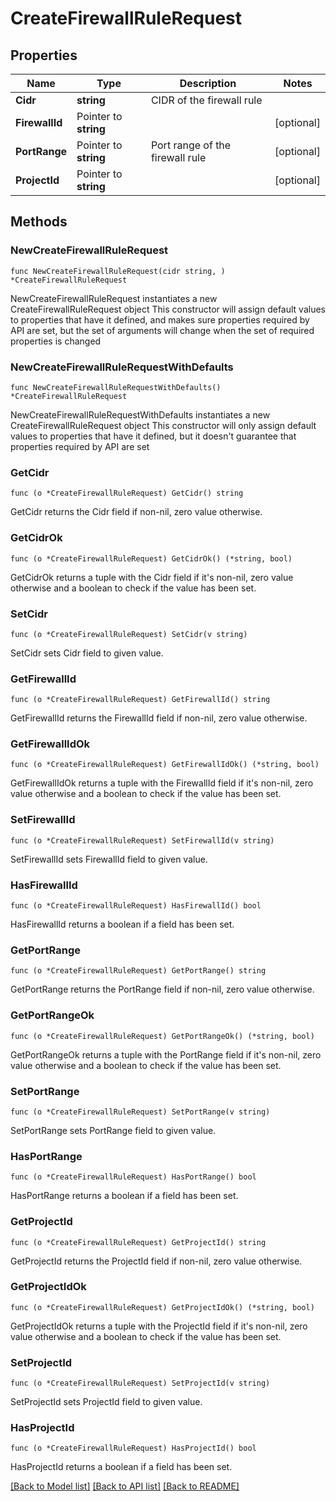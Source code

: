 # CreateFirewallRuleRequest

## Properties

Name | Type | Description | Notes
------------ | ------------- | ------------- | -------------
**Cidr** | **string** | CIDR of the firewall rule | 
**FirewallId** | Pointer to **string** |  | [optional] 
**PortRange** | Pointer to **string** | Port range of the firewall rule | [optional] 
**ProjectId** | Pointer to **string** |  | [optional] 

## Methods

### NewCreateFirewallRuleRequest

`func NewCreateFirewallRuleRequest(cidr string, ) *CreateFirewallRuleRequest`

NewCreateFirewallRuleRequest instantiates a new CreateFirewallRuleRequest object
This constructor will assign default values to properties that have it defined,
and makes sure properties required by API are set, but the set of arguments
will change when the set of required properties is changed

### NewCreateFirewallRuleRequestWithDefaults

`func NewCreateFirewallRuleRequestWithDefaults() *CreateFirewallRuleRequest`

NewCreateFirewallRuleRequestWithDefaults instantiates a new CreateFirewallRuleRequest object
This constructor will only assign default values to properties that have it defined,
but it doesn't guarantee that properties required by API are set

### GetCidr

`func (o *CreateFirewallRuleRequest) GetCidr() string`

GetCidr returns the Cidr field if non-nil, zero value otherwise.

### GetCidrOk

`func (o *CreateFirewallRuleRequest) GetCidrOk() (*string, bool)`

GetCidrOk returns a tuple with the Cidr field if it's non-nil, zero value otherwise
and a boolean to check if the value has been set.

### SetCidr

`func (o *CreateFirewallRuleRequest) SetCidr(v string)`

SetCidr sets Cidr field to given value.


### GetFirewallId

`func (o *CreateFirewallRuleRequest) GetFirewallId() string`

GetFirewallId returns the FirewallId field if non-nil, zero value otherwise.

### GetFirewallIdOk

`func (o *CreateFirewallRuleRequest) GetFirewallIdOk() (*string, bool)`

GetFirewallIdOk returns a tuple with the FirewallId field if it's non-nil, zero value otherwise
and a boolean to check if the value has been set.

### SetFirewallId

`func (o *CreateFirewallRuleRequest) SetFirewallId(v string)`

SetFirewallId sets FirewallId field to given value.

### HasFirewallId

`func (o *CreateFirewallRuleRequest) HasFirewallId() bool`

HasFirewallId returns a boolean if a field has been set.

### GetPortRange

`func (o *CreateFirewallRuleRequest) GetPortRange() string`

GetPortRange returns the PortRange field if non-nil, zero value otherwise.

### GetPortRangeOk

`func (o *CreateFirewallRuleRequest) GetPortRangeOk() (*string, bool)`

GetPortRangeOk returns a tuple with the PortRange field if it's non-nil, zero value otherwise
and a boolean to check if the value has been set.

### SetPortRange

`func (o *CreateFirewallRuleRequest) SetPortRange(v string)`

SetPortRange sets PortRange field to given value.

### HasPortRange

`func (o *CreateFirewallRuleRequest) HasPortRange() bool`

HasPortRange returns a boolean if a field has been set.

### GetProjectId

`func (o *CreateFirewallRuleRequest) GetProjectId() string`

GetProjectId returns the ProjectId field if non-nil, zero value otherwise.

### GetProjectIdOk

`func (o *CreateFirewallRuleRequest) GetProjectIdOk() (*string, bool)`

GetProjectIdOk returns a tuple with the ProjectId field if it's non-nil, zero value otherwise
and a boolean to check if the value has been set.

### SetProjectId

`func (o *CreateFirewallRuleRequest) SetProjectId(v string)`

SetProjectId sets ProjectId field to given value.

### HasProjectId

`func (o *CreateFirewallRuleRequest) HasProjectId() bool`

HasProjectId returns a boolean if a field has been set.


[[Back to Model list]](../README.md#documentation-for-models) [[Back to API list]](../README.md#documentation-for-api-endpoints) [[Back to README]](../README.md)


